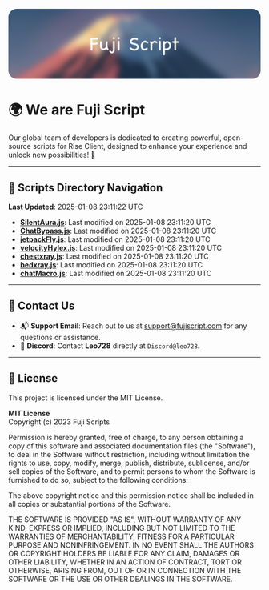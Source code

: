 ![Banner](.github/b.webp)

# 🌍 **We are Fuji Script**

Our global team of developers is dedicated to creating powerful, open-source scripts for Rise Client, designed to enhance your experience and unlock new possibilities! 🌟

---
<!-- SCRIPTS_NAVIGATION_START -->
## 📂 **Scripts Directory Navigation**

**Last Updated**: 2025-01-08 23:11:22 UTC

- **[SilentAura.js](scripts/SilentAura.js)**: Last modified on 2025-01-08 23:11:20 UTC
- **[ChatBypass.js](scripts/ChatBypass.js)**: Last modified on 2025-01-08 23:11:20 UTC
- **[jetpackFly.js](scripts/jetpackFly.js)**: Last modified on 2025-01-08 23:11:20 UTC
- **[velocityHylex.js](scripts/velocityHylex.js)**: Last modified on 2025-01-08 23:11:20 UTC
- **[chestxray.js](scripts/chestxray.js)**: Last modified on 2025-01-08 23:11:20 UTC
- **[bedxray.js](scripts/bedxray.js)**: Last modified on 2025-01-08 23:11:20 UTC
- **[chatMacro.js](scripts/chatMacro.js)**: Last modified on 2025-01-08 23:11:20 UTC

<!-- SCRIPTS_NAVIGATION_END -->

---

## 💬 **Contact Us**  
- 📬 **Support Email**: Reach out to us at [support@fujiscript.com](mailto:support@fujiscript.com) for any questions or assistance.  
- 💬 **Discord**: Contact **Leo728** directly at `Discord@leo728`.

---

## 📜 **License**

This project is licensed under the MIT License.  

**MIT License**  
Copyright (c) 2023 Fuji Scripts  

Permission is hereby granted, free of charge, to any person obtaining a copy of this software and associated documentation files (the "Software"), to deal in the Software without restriction, including without limitation the rights to use, copy, modify, merge, publish, distribute, sublicense, and/or sell copies of the Software, and to permit persons to whom the Software is furnished to do so, subject to the following conditions:  

The above copyright notice and this permission notice shall be included in all copies or substantial portions of the Software.  

THE SOFTWARE IS PROVIDED "AS IS", WITHOUT WARRANTY OF ANY KIND, EXPRESS OR IMPLIED, INCLUDING BUT NOT LIMITED TO THE WARRANTIES OF MERCHANTABILITY, FITNESS FOR A PARTICULAR PURPOSE AND NONINFRINGEMENT. IN NO EVENT SHALL THE AUTHORS OR COPYRIGHT HOLDERS BE LIABLE FOR ANY CLAIM, DAMAGES OR OTHER LIABILITY, WHETHER IN AN ACTION OF CONTRACT, TORT OR OTHERWISE, ARISING FROM, OUT OF OR IN CONNECTION WITH THE SOFTWARE OR THE USE OR OTHER DEALINGS IN THE SOFTWARE.  
